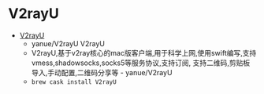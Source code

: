 # V2rayU
- [V2rayU](https://github.com/yanue/V2rayU)
  -  yanue/V2rayU V2rayU
  - V2rayU,基于v2ray核心的mac版客户端,用于科学上网,使用swift编写,支持vmess,shadowsocks,socks5等服务协议,支持订阅, 支持二维码,剪贴板导入,手动配置,二维码分享等 - yanue/V2rayU
  - `brew cask install V2rayU`
